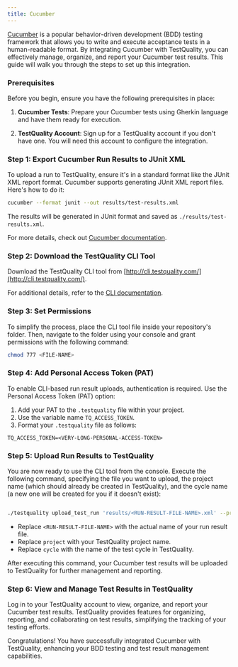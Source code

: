 ```yaml
---
title: Cucumber 
---
```


[Cucumber](https://cucumber.io/) is a popular behavior-driven development (BDD) testing framework that allows you to write and execute acceptance tests in a human-readable format. By integrating Cucumber with TestQuality, you can effectively manage, organize, and report your Cucumber test results. This guide will walk you through the steps to set up this integration.

### Prerequisites

Before you begin, ensure you have the following prerequisites in place:

1. **Cucumber Tests**: Prepare your Cucumber tests using Gherkin language and have them ready for execution.

2. **TestQuality Account**: Sign up for a TestQuality account if you don't have one. You will need this account to configure the integration.

### Step 1: Export Cucumber Run Results to JUnit XML

To upload a run to TestQuality, ensure it's in a standard format like the JUnit XML report format. Cucumber supports generating JUnit XML report files. Here's how to do it:

```bash
cucumber --format junit --out results/test-results.xml
```
The results will be generated in JUnit format and saved as `./results/test-results.xml`. 

For more details, check out [Cucumber documentation](https://cucumber.io/docs/cucumber/reporting/?lang=java#built-in-reporter-plugins).

### Step 2: Download the TestQuality CLI Tool

Download the TestQuality CLI tool from [http://cli.testquality.com/](http://cli.testquality.com/).

For additional details, refer to the [CLI documentation](testquality_cli).

### Step 3: Set Permissions

To simplify the process, place the CLI tool file inside your repository's folder. Then, navigate to the folder using your console and grant permissions with the following command:

```bash
chmod 777 <FILE-NAME>
```
### Step 4: Add Personal Access Token (PAT)

To enable CLI-based run result uploads, authentication is required. Use the Personal Access Token (PAT) option:

1. Add your PAT to the `.testquality` file within your project.
2. Use the variable name `TQ_ACCESS_TOKEN`.
3. Format your `.testquality` file as follows:

```plaintext
TQ_ACCESS_TOKEN=<VERY-LONG-PERSONAL-ACCESS-TOKEN>
```
### Step 5: Upload Run Results to TestQuality

You are now ready to use the CLI tool from the console. Execute the following command, specifying the file you want to upload, the project name (which should already be created in TestQuality), and the cycle name (a new one will be created for you if it doesn't exist):

```bash

./testquality upload_test_run 'results/<RUN-RESULT-FILE-NAME>.xml' --project_name=project --plan_name=cycle
```
- Replace `<RUN-RESULT-FILE-NAME>` with the actual name of your run result file.
- Replace `project` with your TestQuality project name.
- Replace `cycle` with the name of the test cycle in TestQuality.


After executing this command, your Cucumber test results will be uploaded to TestQuality for further management and reporting.

### Step 6: View and Manage Test Results in TestQuality

Log in to your TestQuality account to view, organize, and report your Cucumber test results. TestQuality provides features for organizing, reporting, and collaborating on test results, simplifying the tracking of your testing efforts.

Congratulations! You have successfully integrated Cucumber with TestQuality, enhancing your BDD testing and test result management capabilities.